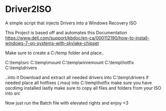 # Driver2ISO
A simple script that injects Drivers into a Windows Recovery ISO

This Project is based off and automates this Documentation
https://www.dell.com/support/kbdoc/en-ca/000112190/how-to-install-windows-7-on-systems-with-skylake-chipset

Make sure to create a C:/temp folder and place..

C:\temp\src
C:\temp\mount
C:\temp\winremount
C:\temp\hotfix
C:\temp\drivers

..into it 
Download and extract all needed drivers into C:\temp\drivers
if needed place all hotfixes (.msu) into C:\temp\hotfix
make sure you have oscdimg installed
lastly make sure to copy all files and folders from your ISO into src 

Now just run the Batch file with elevated rights and enjoy <3





